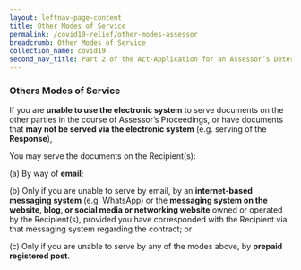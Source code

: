 ```yaml
---
layout: leftnav-page-content
title: Other Modes of Service
permalink: /covid19-relief/other-modes-assessor
breadcrumb: Other Modes of Service
collection_name: covid19
second_nav_title: Part 2 of the Act-Application for an Assessor’s Determination
---
```

### Others Modes of Service ### 

If you are **unable to use the electronic system** to serve documents on the other parties in the course of Assessor’s Proceedings, or have documents that **may not be served via the electronic system** (e.g. serving of the **Response**),

You may serve the documents on the Recipient(s): 

(a)	 By way of **email**; 

(b)	 Only if you are unable to serve by email, by an **internet-based messaging system** (e.g. WhatsApp) or the **messaging system on the website, blog, or social media or networking website** owned or operated by the Recipient(s), provided you have corresponded with the Recipient via that messaging system regarding the contract; or

(c)	 Only if you are unable to serve by any of the modes above, by **prepaid registered post**.
